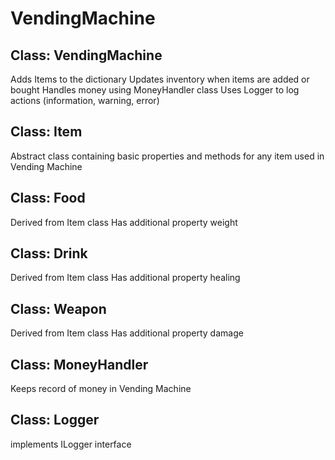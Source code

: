 # VendingMachine

## Class: VendingMachine
Adds Items to the dictionary
Updates inventory when items are added or bought
Handles money using MoneyHandler class
Uses Logger to log actions (information, warning, error)

## Class: Item
Abstract class containing basic properties and methods for any item used in Vending Machine

## Class: Food
Derived from Item class
Has additional property weight

## Class: Drink
Derived from Item class
Has additional property healing

## Class: Weapon
Derived from Item class
Has additional property damage

## Class: MoneyHandler
Keeps record of money in Vending Machine

## Class: Logger
implements ILogger interface
